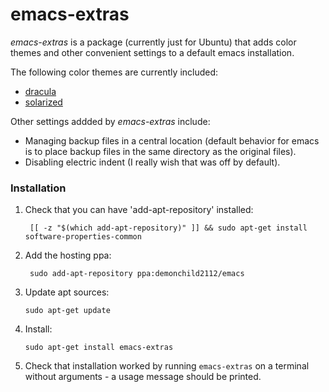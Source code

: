 emacs-extras
==========

*emacs-extras* is a package (currently just for Ubuntu) that adds color themes
and other convenient settings to a default emacs installation.

The following color themes are currently included:
* [dracula](https://draculatheme.com/emacs/)
* [solarized](http://ethanschoonover.com/solarized)

Other settings addded by *emacs-extras* include:
* Managing backup files in a central location (default behavior for emacs is to
   place backup files in the same directory as the original files).
* Disabling electric indent (I really wish that was off by default).

### Installation
1. Check that you can have 'add-apt-repository' installed:

        [[ -z "$(which add-apt-repository)" ]] && sudo apt-get install software-properties-common

2. Add the hosting ppa:

        sudo add-apt-repository ppa:demonchild2112/emacs
 
 3. Update apt sources:
 
        sudo apt-get update
 
 4. Install:
 
        sudo apt-get install emacs-extras
  
  5. Check that installation worked by running `emacs-extras` on a terminal
      without arguments - a usage message should be printed.
